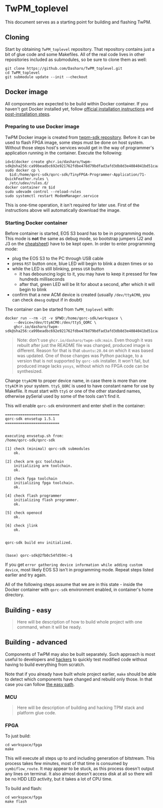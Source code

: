 # TwPM_toplevel

This document serves as a starting point for building and flashing TwPM.

## Cloning

Start by obtaining `TwPM_toplevel` repository. That repository contains just a
bit of glue code and some Makefiles. All of the real code lives in other
repositories included as submodules, so be sure to clone them as well:

```shell
git clone https://github.com/Dasharo/TwPM_toplevel.git
cd TwPM_toplevel
git submodule update --init --checkout
```

## Docker image

All components are expected to be build within Docker container. If you haven't
got Docker installed yet, follow [official installation instructions](https://docs.docker.com/engine/install/)
and [post-installation steps](https://docs.docker.com/engine/install/linux-postinstall/).

### Preparing to use Docker image

TwPM Docker image is created from [twpm-sdk repository](https://github.com/Dasharo/twpm-sdk).
Before it can be used to flash FPGA image, some steps must be done on host
system. Without those steps host's services would get in the way of programmer's
application running in the container. Execute the following:

```shell
id=$(docker create ghcr.io/dasharo/twpm-sdk@sha256:ca99beadbc692e921762fdbe478d79bdfad3afd3db8d3e4084041bd51caaf6af)
sudo docker cp \
  $id:/home/qorc-sdk/qorc-sdk/TinyFPGA-Programmer-Application/71-QuickFeather.rules \
  /etc/udev/rules.d/
docker container rm $id
sudo udevadm control --reload-rules
sudo systemctl restart ModemManager.service
```

This is one-time operation, it isn't required for later use. First of the
instructions above will automatically download the image.

### Starting Docker container

Before container is started, EOS S3 board has to be in programming mode. This
mode is **not** the same as debug mode, so bootstrap jumpers (J2 and J3 on the
[cheatsheet](https://cdn.sparkfun.com/assets/learn_tutorials/1/7/9/1/QuickLogic_Thing_Plus_EOS_S3_v1a.pdf))
have to be kept open. In order to enter programming mode:

* plug the EOS S3 to the PC through USB cable
* press `RST` button once, blue LED will begin to blink a dozen times or so
* while the LED is still blinking, press `USR` button
    - it has debouncing logic to it, you may have to keep it pressed for few
      hundreds milliseconds
    - after that, green LED will be lit for about a second, after which it will
      begin to blink
* confirm that a new ACM device is created (usually `/dev/ttyACM0`, you can
  check `dmesg` output if in doubt)

The container can be started from `TwPM_toplevel` with:

```shell
docker run --rm -it -v $PWD:/home/qorc-sdk/workspace \
    --device=/dev/ttyACM0:/dev/ttyS_QORC \
    ghcr.io/dasharo/twpm-sdk@sha256:ca99beadbc692e921762fdbe478d79bdfad3afd3db8d3e4084041bd51caaf6af 
```

> Note: don't use `ghcr.io/dasharo/twpm-sdk:main`. Even though it was rebuilt
after just the README file was changed, produced image is different. Reason for
that is that `ubuntu:20.04` on which it was based was updated. One of those
changes was Python package, to a version that is not supported by `qorc-sdk`
installer. It won't fail, but produced image lacks `yosys`, without which no
FPGA code can be synthesized.

Change `ttyACM0` to proper device name, in case there is more than one `ttyACM`
in your system. `ttyS_QORC` is used to have constant name for use by Makefile.
It must start with `ttyS` or one of the other standard names, otherwise pySerial
used by some of the tools can't find it.

This will enable `qorc-sdk` environment and enter shell in the container:

```text
=========================
qorc-sdk envsetup 1.5.1
=========================


executing envsetup.sh from:
/home/qorc-sdk/qorc-sdk

[1] check (minimal) qorc-sdk submodules
    ok.

[2] check arm gcc toolchain
    initializing arm toolchain.
    ok.

[3] check fpga toolchain
    initializing fpga toolchain.
    ok.

[4] check flash programmer
    initializing flash programmer.
    ok.

[5] check openocd
    ok.

[6] check jlink
    ok.


qorc-sdk build env initialized.


(base) qorc-sdk@2fb0c54fd594:~$
```

If you get `error gathering device information while adding custom device`, most
likely EOS S3 isn't in programming mode. Repeat steps listed earlier and try
again.

All of the following steps assume that we are in this state - inside the Docker
container with `qorc-sdk` environment enabled, in container's home directory.

## Building - easy

> Here will be description of how to build whole project with one command, when
it will be ready.

## Building - advanced

Components of TwPM may also be built separately. Such approach is most useful
to developers and [hackers](https://en.wikipedia.org/wiki/Hacker_culture) to
quickly test modified code without having to build everything from scratch.

<!-- when "-" is in path, the link in mkdocs is generated with a single
character, not three -->
<!-- markdownlint-disable MD051 -->
Note that if you already have built whole project earlier, `make` should be able
to detect which components have changed and rebuild only those. In that case you
can follow [the easy path](#building-easy).
<!-- markdownlint-enable MD051 -->

### MCU

> Here will be description of building and hacking TPM stack and platform glue
code.

### FPGA

To just build:

```shell
cd workspace/fpga
make
```

This will execute all steps up to and including generation of bitstream. This
process takes few minutes, most of that time is consumed by `symbiflow_route`.
It may appear to be stuck, as this process doesn't output any lines on terminal.
It also almost doesn't access disk at all so there will be no HDD LED activity,
but it takes a lot of CPU time.

To build and flash:

```shell
cd workspace/fpga
make flash
```
